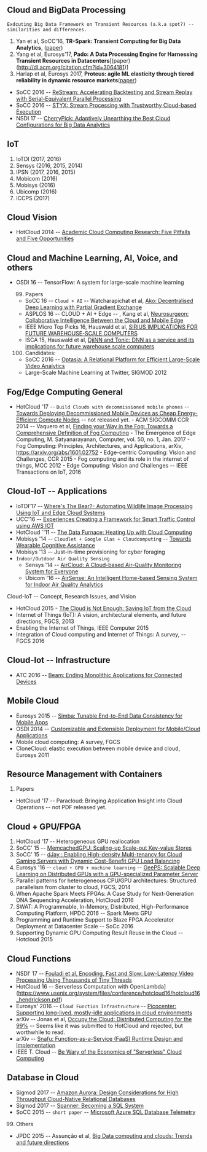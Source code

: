 
Cloud and BigData Processing
------------------
`Exdcuting Big Data Framework on Transient Resources (a.k.a spot?) -- similarities and differences.`
  1. Yan et al, SoCC'16, <B>TR-Spark: Transient Computing for Big Data Analytics</B>, ([paper](http://dl.acm.org/citation.cfm?id=2987576&CFID=768649757&CFTOKEN=85015211))
  2. Yang et al, Eurosys'17, <B>Pado: A Data Processing Engine for Harnessing Transient Resources in Datacenters</B>[(paper)(http://dl.acm.org/citation.cfm?id=3064181)]
  3. Harlap et al, Eurosys 2017, <B>Proteus: agile ML elasticity through tiered reliability in dynamic resource markets</B>([paper](http://www.pdl.cmu.edu/PDL-FTP/BigLearning/Proteus.pdf))

- SoCC 2016 -- [ReStream: Accelerating Backtesting and Stream Replay with Serial-Equivalent Parallel Processing](http://dl.acm.org/authorize?N12970)
- SoCC 2016 -- [STYX: Stream Processing with Trustworthy Cloud-based Execution](http://dl.acm.org/authorize?N12971)
- NSDI 17 -- [CherryPick: Adaptively Unearthing the Best Cloud Configurations for Big Data Analytics](https://www.usenix.org/system/files/conference/nsdi17/nsdi17-alipourfard.pdf)

IoT
-----
  1. IoTDI (2017, 2016)
  2. Sensys  (2016, 2015, 2014)
  3. IPSN (2017, 2016, 2015)  
  4. Mobicom (2016)
  5. Mobisys (2016)
  6. Ubicomp (2016)
  7. ICCPS (2017)

Cloud Vision
-------
- HotCloud 2014 -- [Academic Cloud Computing Research: Five Pitfalls and Five Opportunities](https://www.usenix.org/system/files/conference/hotcloud14/hotcloud14-barker.pdf)



Cloud and Machine Learning, AI, Voice, and others
------
- OSDI 16 -- TensorFlow: A system for large-scale machine learning

  99. Papers
    - SoCC 16 -- `Cloud + AI` -- Watcharapichat et al, [Ako: Decentralised Deep Learning with Partial Gradient Exchange](http://dl.acm.org/authorize?N12952)
    - ASPLOS 16 -- CLOUD + AI + Edge -- , Kang et al, [Neurosurgeon: Collaborative Intelligence Between the Cloud and Mobile Edge](http://dl.acm.org/citation.cfm?id=3037698)
    - IEEE Micro Top Picks 16, Hauswald et al, [SIRIUS IMPLICATIONS FOR FUTURE WAREHOUSE-SCALE COMPUTERS](https://www.computer.org/cms/Computer.org/ComputingNow/issues/2016/08/mmi2016030042.pdf)
    - ISCA 15, Hauswald et al, [DjiNN and Tonic: DNN as a service and its implications for future warehouse scale computers](http://dl.acm.org/citation.cfm?id=2749472)

  100. Candidates:
    - SoCC 2016 -- [Optasia: A Relational Platform for Efficient Large-Scale Video Analytics](http://dl.acm.org/authorize?N12950)
    - Large-Scale Machine Learning at Twitter, SIGMOD 2012



Fog/Edge Computing General
------
   - HotCloud '17 -- `Build Clouds with decommissioned mobile phones` -- [Towards Deploying Decommissioned Mobile Devices as Cheap Energy-Efficient Compute Nodes](https://www.usenix.org/conference/hotcloud17/program/presentation/shahrad) -- not released yet.
    - ACM SIGCOMM CCR 2014 -- Vaquero et al, [Finding your Way in the Fog: Towards a Comprehensive Definition of Fog Computing](http://dl.acm.org/citation.cfm?id=2677052)
    - The Emergence of Edge Computing, M. Satyanarayanan, Computer, vol. 50, no. 1, Jan. 2017
    - Fog Computing: Principles, Architectures, and Applications, arXiv, https://arxiv.org/abs/1601.02752
    - Edge-centric Computing: Vision and Challenges, CCR 2015
    - Fog computing and its role in the internet of things, MCC 2012
    - Edge Computing: Vision and Challenges -- IEEE Transactions on IoT, 2016






Cloud-IoT -- Applications
----------------------
- IoTDI'17 -- [Where's The Bear?- Automating Wildlife Image Processing Using IoT and Edge Cloud Systems](http://dl.acm.org/citation.cfm?id=3054986)
- UCC'16 -- [Experiences Creating a Framework for Smart Traffic Control using AWS IOT](http://martyhumphrey.info/pdf/Tarneberg_aws_iot_UCC2016.pdf)
- HotCloud `'11 -- [The Data Furnace: Heating Up with Cloud Computing](https://www.usenix.org/legacy/events/hotcloud11/tech/final_files/LiuGoraczko.pdf)
- Mobisys '14 -- `Cloudlet + Google Glas + Cloudcomputing` -- [Towards Wearable Cognitive Assistance](http://dl.acm.org/citation.cfm?id=2594383)
- Mobisys '13 -- Just-in-time provisioning for cyber foraging
- `Indoor/Outdoor Air Quality Sensing`
  - Sensys '14 -- [AirCloud: A Cloud-based Air-Quality Monitoring System for Everyone](http://dl.acm.org/citation.cfm?id=2668346)
  - Ubicom '16 -- [AirSense: An Intelligent Home-based Sensing System for Indoor Air Quality Analytics](http://dl.acm.org/citation.cfm?id=2971720)

Cloud-IoT -- Concept, Research Issues, and Vision
- HotCloud 2015 - [The Cloud is Not Enough: Saving IoT from the Cloud](https://www.usenix.org/system/files/conference/hotcloud15/hotcloud15-zhang.pdf)
- Internet of Things (IoT): A vision, architectural elements, and future directions, FGCS, 2013
- Enabling the Internet of Things, IEEE Computer 2015
- Integration of Cloud computing and Internet of Things: A survey, -- FGCS 2016


Cloud-Iot -- Infrastructure
-------------------------
- ATC 2016 -- [Beam: Ending Monolithic Applications for Connected Devices](https://www.usenix.org/system/files/conference/atc16/atc16_paper-shen.pdf)


Mobile Cloud
-------------------------
- Eurosys 2015 -- [Simba: Tunable End-to-End Data Consistency for Mobile Apps](http://dl.acm.org/citation.cfm?id=2741974)
- OSDI 2014 -- [Customizable and Extensible Deployment for Mobile/Cloud Applications](https://www.usenix.org/system/files/conference/osdi14/osdi14-paper-zhang.pdf)
- Mobile cloud computing: A survey, FGCS
- CloneCloud: elastic execution between mobile device and cloud, Eurosys 2011


Resource Management with Containers
-------------
1. Papers
  - HotCloud '17 -- Paracloud: Bringing Application Insight into Cloud Operations -- not PDF released yet.

Cloud + GPU/FPGA
-------------
1. HotCloud '17 -- Heterogeneous GPU reallocation
2. SoCC' 15 -- [MemcachedGPU: Scaling-up Scale-out Key-value Stores](http://dl.acm.org/citation.cfm?id=2806836&CFID=942941262&CFTOKEN=81517061)
3. SoCC' 15 -- [dJay : Enabling High-density Multi-tenancy for Cloud Gaming Servers with Dynamic Cost-Benefit GPU Load Balancing](https://www.microsoft.com/en-us/research/wp-content/uploads/2016/06/djay_camera_ready_v2_acmdl.pdf)
4. Eurosys '16 -- `cloud + GPU + machine learning` -- [GeePS: Scalable Deep Learning on Distributed GPUs with a GPU-specialized Parameter Server](http://dl.acm.org/citation.cfm?doid=2901318.2901323)
6. Parallel patterns for heterogeneous CPU/GPU architectures: Structured parallelism from cluster to cloud, FGCS, 2014
7. When Apache Spark Meets FPGAs: A Case Study for Next-Generation DNA Sequencing Acceleration, HotCloud 2016
8. SWAT: A Programmable, In-Memory, Distributed, High-Performance Computing Platform, HPDC 2016 -- Spark Meets GPU
9. Programming and Runtime Support to Blaze FPGA Accelerator Deployment at Datacenter Scale -- SoCc 2016
10. Supporting Dynamic GPU Computing Result Reuse in the Cloud -- Hotcloud 2015




Cloud Functions
-------------
- NSDI' 17 -- [Fouladi et al, Encoding, Fast and Slow: Low-Latency Video Processing Using Thousands of Tiny Threads](https://www.usenix.org/system/files/conference/nsdi17/nsdi17-fou[ladi.pdf)
- HotCloud 16 -- Serverless Computation with OpenLambda](https://www.usenix.org/system/files/conference/hotcloud16/hotcloud16_hendrickson.pdf)
- Eurosys' 2016 -- `Cloud Function Infrastructure` -- [Picocenter: Supporting long-lived, mostly-idle applications in cloud environments](http://dl.acm.org/citation.cfm?id=2901345)
- arXiv -- Jonas et al, [Occupy the Cloud: Distributed Computing for the 99%](https://arxiv.org/abs/1702.04024) -- Seems like it was submitted to HotCloud and rejected, but worthwhile to read.
- arXiv -- [Snafu: Function-as-a-Service (FaaS) Runtime Design and Implementation](https://arxiv.org/pdf/1703.07562.pdf)
- IEEE T. Cloud -- [Be Wary of the Economics of "Serverless" Cloud Computing](http://ieeexplore.ieee.org/document/7912239/)


Database in Cloud
-------------
- Sigmod 2017 -- [Amazon Aurora: Design Considerations for High Throughput Cloud-Native Relational Databases](http://dl.acm.org/citation.cfm?id=3056101)
- Sigmod 2017 -- [Spanner: Becoming a SQL System](http://dl.acm.org/citation.cfm?id=3056103)
- SoCC 2015 -- `short paper` -- [Microsoft Azure SQL Database Telemetry](http://dl.acm.org/citation.cfm?id=2806845&CFID=942941262&CFTOKEN=81517061)

99. Others
  - JPDC 2015 -- Assunção  et al, [Big Data computing and clouds: Trends and future directions](http://www.sciencedirect.com/science/article/pii/S0743731514001452)

